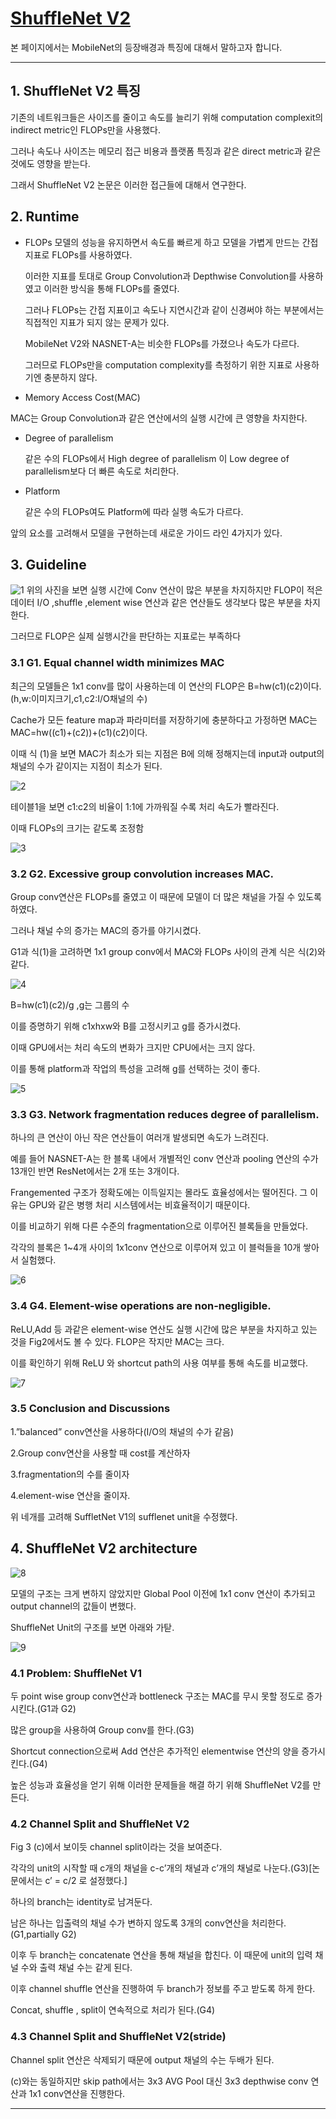 # [ShuffleNet V2](https://arxiv.org/abs/1807.11164)
본 페이지에서는 MobileNet의 등장배경과 특징에 대해서 말하고자 합니다.

---
## 1. ShuffleNet V2 특징
기존의 네트워크들은 사이즈를 줄이고 속도를 늘리기 위해 computation complexit의 indirect metric인 FLOPs만을 사용했다.

그러나 속도나 사이즈는 메모리 접근 비용과 플랫폼 특징과 같은 direct metric과 같은 것에도 영향을 받는다.

그래서 ShuffleNet V2 논문은 이러한 접근들에 대해서 연구한다.


## 2. Runtime

- FLOPs
    모델의 성능을 유지하면서 속도를 빠르게 하고 모델을 가볍게 만드는 간접 지표로 FLOPs를 사용하였다.

    이러한 지표를 토대로 Group Convolution과 Depthwise Convolution를 사용하였고 이러한 방식을 통해 FLOPs를 줄였다.

    그러나 FLOPs는 간접 지표이고 속도나 지연시간과 같이 신경써야 하는 부분에서는 직접적인 지표가 되지 않는 문제가 있다.

    MobileNet V2와 NASNET-A는 비슷한 FLOPs를 가졌으나 속도가 다르다.

    그러므로 FLOPs만을 computation complexity를 측정하기 위한 지표로 사용하기엔 충분하지 않다.

- Memory Access Cost(MAC)

MAC는 Group Convolution과 같은 연산에서의 실행 시간에 큰 영향을 차지한다.

- Degree of parallelism

    같은 수의 FLOPs에서 High degree of parallelism 이 Low degree of parallelism보다 더 빠른 속도로 처리한다.

- Platform

    같은 수의 FLOPs여도 Platform에 따라 실행 속도가 다르다.

앞의 요소를 고려해서 모델을 구현하는데 새로운 가이드 라인 4가지가 있다.


## 3. Guideline

![1](./img/fig2.PNG)
위의 사진을 보면 실행 시간에 Conv 연산이 많은 부분을 차지하지만 FLOP이 적은 데이터 I/O ,shuffle ,element wise 연산과 같은 연산들도 생각보다 많은 부분을 차지한다.

그러므로 FLOP은 실제 실행시간을 판단하는 지표로는 부족하다

### 3.1 G1. Equal channel width minimizes MAC

최근의 모델들은 1x1 conv를 많이 사용하는데 이 연산의 FLOP은 B=hw(c1)(c2)이다.(h,w:이미지크기,c1,c2:I/O채널의 수)

Cache가 모든 feature map과 파라미터를 저장하기에 충분하다고 가정하면 MAC는 MAC=hw((c1)+(c2))+(c1)(c2)이다.

이때 식 (1)을 보면 MAC가 최소가 되는 지점은 B에 의해 정해지는데 input과 output의 채널의 수가 같이지는 지점이 최소가 된다.

![2](./img/eqn1.PNG)

테이블1을 보면 c1:c2의 비율이 1:1에 가까워질 수록 처리 속도가 빨라진다. 

이때 FLOPs의 크기는 같도록 조정함

![3](./img/table1.PNG)

### 3.2 G2. Excessive group convolution increases MAC.
Group conv연산은 FLOPs를 줄였고 이 때문에 모델이 더 많은 채널을 가질 수 있도록 하였다.

그러나 채널 수의 증가는 MAC의 증가를 야기시켰다.

G1과 식(1)을 고려하면 1x1 group conv에서 MAC와 FLOPs 사이의 관계 식은 식(2)와 같다.

![4](./img/eqn2.PNG)

B=hw(c1)(c2)/g ,g는 그룹의 수

이를 증명하기 위해 c1xhxw와 B를 고정시키고 g를 증가시켰다.

이때 GPU에서는 처리 속도의 변화가 크지만 CPU에서는 크지 않다.

이를 통해 platform과 작업의 특성을 고려해 g를 선택하는 것이 좋다.

![5](./img/table2.PNG)

### 3.3 G3. Network fragmentation reduces degree of parallelism.

하나의 큰 연산이 아닌 작은 연산들이 여러개 발생되면 속도가 느려진다.

예를 들어 NASNET-A는 한 블록 내에서 개별적인 conv 연산과 pooling 연산의 수가 13개인 반면 ResNet에서는 2개 또는 3개이다.

Frangemented 구조가 정확도에는 이득일지는 몰라도 효율성에서는 떨어진다. 그 이유는 GPU와 같은 병행 처리 시스템에서는 비효율적이기 때문이다.

이를 비교하기 위해 다른 수준의 fragmentation으로 이루어진 블록들을 만들었다. 

각각의 블록은 1~4개 사이의 1x1conv 연산으로 이루어져 있고 이 블럭들을 10개 쌓아서 실험했다.

![6](./img/table3.PNG)


### 3.4 G4. Element-wise operations are non-negligible.
ReLU,Add 등 과같은 element-wise 연산도 실행 시간에 많은 부분을 차지하고 있는 것을 Fig2에서도 볼 수 있다. FLOP은 작지만 MAC는 크다.

이를 확인하기 위해 ReLU 와 shortcut path의 사용 여부를 통해 속도를 비교했다.

![7](./img/table4.PNG)

### 3.5 Conclusion and Discussions
1.”balanced” conv연산을 사용하다(I/O의 채널의 수가 같음)

2.Group conv연산을 사용할 때 cost를 계산하자

3.fragmentation의 수를 줄이자

4.element-wise 연산을 줄이자.

위 네개를 고려해 SuffletNet V1의 sufflenet unit을 수정했다.

## 4. ShuffleNet V2 architecture

![8](./img/table5.PNG)

모델의 구조는 크게 변하지 않았지만 Global Pool 이전에 1x1 conv 연산이 추가되고 output channel의 값들이 변했다.

ShuffleNet Unit의 구조를 보면 아래와 가탇.

![9](./img/fig3.PNG)

### 4.1 Problem: ShuffleNet V1
두 point wise group conv연산과 bottleneck 구조는 MAC를 무시 못할 정도로 증가시킨다.(G1과 G2)

많은 group을 사용하여 Group conv를 한다.(G3)

Shortcut connection으로써 Add 연산은 추가적인 elementwise 연산의 양을 증가시킨다.(G4)

높은 성능과 효율성을 얻기 위해 이러한 문제들을 해결 하기 위해 ShuffleNet V2를 만든다.

### 4.2 Channel Split and ShuffleNet V2

Fig 3 (c)에서 보이듯 channel split이라는 것을 보여준다.

각각의 unit의 시작할 때 c개의 채널을 c-c’개의 채널과 c’개의 채널로 나눈다.(G3)[논문에서는 c’ = c/2 로 설정했다.]

하나의 branch는 identity로 남겨둔다.

남은 하나는 입출력의 채널 수가 변하지 않도록 3개의 conv연산을 처리한다.(G1,partially G2)

이후 두 branch는 concatenate 연산을 통해 채널을 합친다. 이 때문에 unit의 입력 채널 수와 출력 채널 수는 같게 된다.

이후 channel shuffle 연산을 진행하여 두 branch가 정보를 주고 받도록 하게 한다.

Concat, shuffle , split이 연속적으로 처리가 된다.(G4)

### 4.3 Channel Split and ShuffleNet V2(stride)
Channel split 연산은 삭제되기 때문에 output 채널의 수는 두배가 된다.

(c)와는 동일하지만 skip path에서는 3x3 AVG Pool 대신 3x3 depthwise conv 연산과 1x1 conv연산을 진행한다.



---